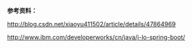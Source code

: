 




**参考资料：**

http://blog.csdn.net/xiaoyu411502/article/details/47864969


http://www.ibm.com/developerworks/cn/java/j-lo-spring-boot/
